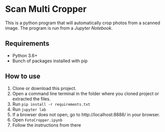 # Scan Multi Cropper

This is a python program that will automatically crop photos from a scanned image. The program is run from a _Jupyter Notebook_.

## Requirements

- Python 3.6+
- Bunch of packages installed with pip

## How to use

1. Clone or download this project.
2. Open a command line terminal in the folder where you cloned project or extracted the files.
3. Run `pip install -r requirements.txt`
4. Run `jupyter lab`
5. If a browser does not open, go to http://localhost:8888/ in your browser.
6. Open `FotoCropper.ipynb`
7. Follow the instructions from there

